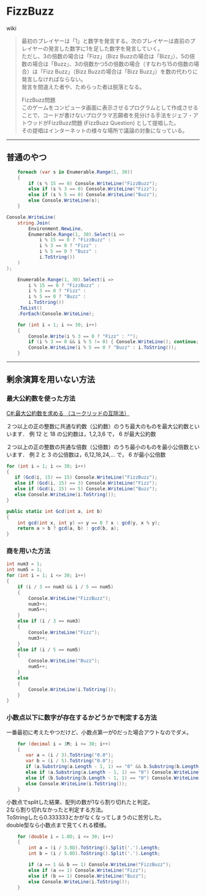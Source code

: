 # FizzBuzz

wiki
>最初のプレイヤーは「1」と数字を発言する。次のプレイヤーは直前のプレイヤーの発言した数字に1を足した数字を発言していく。  
ただし、3の倍数の場合は「Fizz」（Bizz Buzzの場合は「Bizz」）、5の倍数の場合は「Buzz」、3の倍数かつ5の倍数の場合（すなわち15の倍数の場合）は「Fizz Buzz」（Bizz Buzzの場合は「Bizz Buzz」）を数の代わりに発言しなければならない。  
>発言を間違えた者や、ためらった者は脱落となる。  
>
>FizzBuzz問題  
>このゲームをコンピュータ画面に表示させるプログラムとして作成させることで、コードが書けないプログラマ志願者を見分ける手法をジェフ・アトウッドがFizzBuzz問題 (FizzBuzz Question) として提唱した。  
>その提唱はインターネットの様々な場所で議論の対象になっている。  

---

## 普通のやつ

``` C# : 一番最初に自分が考えたやつ
    foreach (var s in Enumerable.Range(1, 30))
    {
        if (s % 15 == 0) Console.WriteLine("FizzBuzz");
        else if (s % 3 == 0) Console.WriteLine("Fizz");
        else if (s % 5 == 0) Console.WriteLine("Buzz");
        else Console.WriteLine(s);
    }
```

``` C# : 次に思いついたやつ
Console.WriteLine(
    string.Join(
        Environment.NewLine,
        Enumerable.Range(1, 30).Select(i =>
            i % 15 == 0 ? "FizzBuzz" :
            i % 3 == 0 ? "Fizz" :
            i % 5 == 0 ? "Buzz" :
            i.ToString())
    )
);
```

``` C# : https://codereview.stackexchange.com/questions/49058/single-line-fizzbuzz-solution-in-linq
    Enumerable.Range(1, 30).Select(i =>
        i % 15 == 0 ? "FizzBuzz" :
        i % 3 == 0 ? "Fizz" :
        i % 5 == 0 ? "Buzz" :
        i.ToString())
    .ToList()
    .ForEach(Console.WriteLine);
```

``` C# : https://unity-indie-dou.hatenablog.com/entry/2017/08/23/080000
    for (int i = 1; i <= 30; i++)
    {
        Console.Write(i % 3 == 0 ? "Fizz" : "");
        if (i % 3 == 0 && i % 5 != 0) { Console.WriteLine(); continue; }
        Console.WriteLine(i % 5 == 0 ? "Buzz" : i.ToString());
    }
```

---

## 剰余演算を用いない方法

### 最大公約数を使った方法

[C#:最大公約数を求める （ユークリッドの互除法）](https://qiita.com/gushwell/items/e9614b4ac2bea3fc6486)  

２つ以上の正の整数に共通な約数（公約数）のうち最大のものを最大公約数といいます．
例 12 と 18 の公約数は，1,2,3,6 で， 6 が最大公約数

２つ以上の正の整数の共通な倍数（公倍数）のうち最小のものを最小公倍数といいます．
例 2 と 3 の公倍数は，6,12,18,24,... で， 6 が最小公倍数

``` C# : 最大公約数で判定する方法
for (int i = 1; i <= 30; i++)
{
   if (Gcd(i, 15) == 15) Console.WriteLine("FizzBuzz");
   else if (Gcd(i, 15) == 3) Console.WriteLine("Fizz");
   else if (Gcd(i, 15) == 5) Console.WriteLine("Buzz");
   else Console.WriteLine(i.ToString());
}

public static int Gcd(int a, int b)
{
    int gcd(int x, int y) => y == 0 ? x : gcd(y, x % y);
    return a > b ? gcd(a, b) : gcd(b, a);
}
```

### 商を用いた方法

``` C# : https://739j.hatenablog.com/entry/2015/03/15/183519
int num3 = 1;
int num5 = 1;
for (int i = 1; i <= 30; i++)
{
    if (i / 3 == num3 && i / 5 == num5)
    {
        Console.WriteLine("FizzBuzz");
        num3++;
        num5++;
    }
    else if (i / 3 == num3)
    {
        Console.WriteLine("Fizz");
        num3++;
    }
    else if (i / 5 == num5)
    {
        Console.WriteLine("Buzz");
        num5++;
    }
    else
    {
        Console.WriteLine(i.ToString());
    }
}
```

### 小数点以下に数字が存在するかどうかで判定する方法

一番最初に考えたやつだけど、小数点第一が0だった場合アウトなのでダメ。

``` C#
    for (decimal i = 1M; i <= 30; i++)
    {
       var a = (i / 3).ToString("0.0");
       var b = (i / 5).ToString("0.0");
       if (a.Substring(a.Length - 1, 1) == "0" && b.Substring(b.Length - 1, 1) == "0") Console.WriteLine("FizzBuzz");
       else if (a.Substring(a.Length - 1, 1) == "0") Console.WriteLine("Fizz");
       else if (b.Substring(b.Length - 1, 1) == "0") Console.WriteLine("Buzz");
       else Console.WriteLine(i.ToString());
    }
```

小数点でsplitした結果、配列の数が1なら割り切れたと判定。  
2なら割り切れなかったと判定する方法。  
ToStringしたら0.333333とかがなくなってしまうのに苦労した。  
double型なら小数点まで見てくれる模様。  

``` C#
    for (double i = 1.0D; i <= 30; i++)
    {
        int a = (i / 3.0D).ToString().Split('.').Length;
        int b = (i / 5.0D).ToString().Split('.').Length;

        if (a == 1 && b == 1) Console.WriteLine("FizzBuzz");
        else if (a == 1) Console.WriteLine("Fizz");
        else if (b == 1) Console.WriteLine("Buzz");
        else Console.WriteLine(i.ToString());
    }
```
